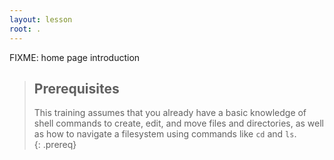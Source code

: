```yaml
---
layout: lesson
root: .
---
```

FIXME: home page introduction

> ## Prerequisites
>
> This training assumes that you already have a basic knowledge of shell commands 
> to create, edit, and move files and directories, as well as how to navigate 
> a filesystem using commands like `cd` and `ls`.  
{: .prereq}
